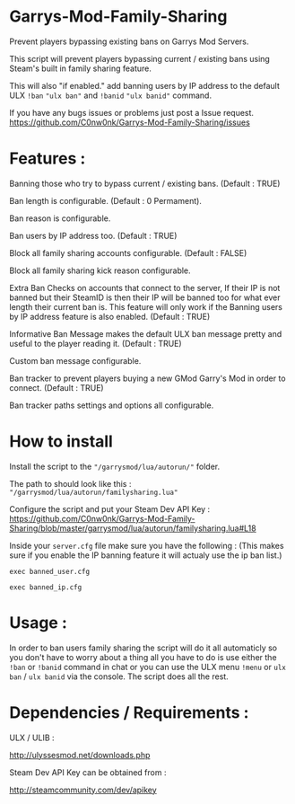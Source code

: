 # Garrys-Mod-Family-Sharing

Prevent players bypassing existing bans on Garrys Mod Servers.

This script will prevent players bypassing current / existing bans using Steam's built in family sharing feature.

This will also "if enabled." add banning users by IP address to the default ULX `!ban` `"ulx ban"` and `!banid` `"ulx banid"` command.

If you have any bugs issues or problems just post a Issue request. https://github.com/C0nw0nk/Garrys-Mod-Family-Sharing/issues

# Features :

Banning those who try to bypass current / existing bans. (Default : TRUE)

Ban length is configurable. (Default : 0 Permament).

Ban reason is configurable.

Ban users by IP address too. (Default : TRUE)

Block all family sharing accounts configurable. (Default : FALSE)

Block all family sharing kick reason configurable.

Extra Ban Checks on accounts that connect to the server, If their IP is not banned but their SteamID is then their IP will be banned too for what ever length their current ban is. This feature will only work if the Banning users by IP address feature is also enabled. (Default : TRUE)

Informative Ban Message makes the default ULX ban message pretty and useful to the player reading it. (Default : TRUE)

Custom ban message configurable.

Ban tracker to prevent players buying a new GMod Garry's Mod in order to connect. (Default : TRUE)

Ban tracker paths settings and options all configurable.

# How to install

Install the script to the `"/garrysmod/lua/autorun/"` folder.

The path to should look like this : `"/garrysmod/lua/autorun/familysharing.lua"`

Configure the script and put your Steam Dev API Key : https://github.com/C0nw0nk/Garrys-Mod-Family-Sharing/blob/master/garrysmod/lua/autorun/familysharing.lua#L18

Inside your `server.cfg` file make sure you have the following : (This makes sure if you enable the IP banning feature it will actualy use the ip ban list.)

`exec banned_user.cfg`

`exec banned_ip.cfg`

# Usage :

In order to ban users family sharing the script will do it all automaticly so you don't have to worry about a thing all you have to do is use either the `!ban` or `!banid` command in chat or you can use the ULX menu `!menu` or `ulx ban` / `ulx banid` via the console. The script does all the rest.

# Dependencies / Requirements :

ULX / ULIB :

http://ulyssesmod.net/downloads.php

Steam Dev API Key can be obtained from :

http://steamcommunity.com/dev/apikey
